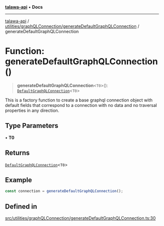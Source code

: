 [**talawa-api**](../../../../README.md) • **Docs**

***

[talawa-api](../../../../modules.md) / [utilities/graphQLConnection/generateDefaultGraphQLConnection](../README.md) / generateDefaultGraphQLConnection

# Function: generateDefaultGraphQLConnection()

> **generateDefaultGraphQLConnection**\<`T0`\>(): [`DefaultGraphQLConnection`](../type-aliases/DefaultGraphQLConnection.md)\<`T0`\>

This is a factory function to create a base graphql connection object with default fields
that correspond to a connection with no data and no traversal properties in any direction.

## Type Parameters

• **T0**

## Returns

[`DefaultGraphQLConnection`](../type-aliases/DefaultGraphQLConnection.md)\<`T0`\>

## Example

```ts
const connection = generateDefaultGraphQLConnection();
```

## Defined in

[src/utilities/graphQLConnection/generateDefaultGraphQLConnection.ts:30](https://github.com/PalisadoesFoundation/talawa-api/blob/6712e9940a5702665afc506fa9f6e9d7e1dc7991/src/utilities/graphQLConnection/generateDefaultGraphQLConnection.ts#L30)

